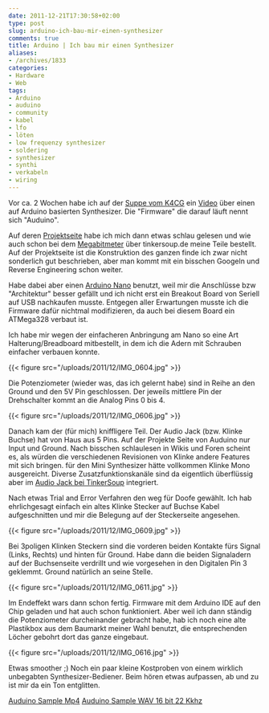 ```yaml
---
date: 2011-12-21T17:30:58+02:00
type: post
slug: arduino-ich-bau-mir-einen-synthesizer
comments: true
title: Arduino | Ich bau mir einen Synthesizer
aliases:
- /archives/1833
categories:
- Hardware
- Web
tags:
- Arduino
- auduino
- community
- kabel
- lfo
- löten
- low frequenzy synthesizer
- soldering
- synthesizer
- synthi
- verkabeln
- wiring
---
```


Vor ca. 2 Wochen habe ich auf der [Suppe vom K4CG](http://k4cg.soup.io) ein
[Video](http://vimeo.com/2266458) über einen auf Arduino basierten
Synthesizer. Die "Firmware" die darauf läuft nennt sich "Auduino".

Auf deren [Projektseite](http://code.google.com/p/tinkerit/wiki/Auduino)
habe ich mich dann etwas schlau gelesen und wie auch schon bei dem
[Megabitmeter](/archives/1751) über tinkersoup.de meine Teile bestellt. Auf
der Projektseite ist die Konstruktion des ganzen finde ich zwar nicht
sonderlich gut beschrieben, aber man kommt mit ein bisschen Googeln und
Reverse Engineering schon weiter.

Habe dabei aber einen [Arduino Nano](http://arduino.cc/en/Main/ArduinoBoardNano) benutzt, weil mir die
Anschlüsse bzw "Architektur" besser gefällt und ich nicht erst ein Breakout
Board von Seriell auf USB nachkaufen musste. Entgegen aller Erwartungen
musste ich die Firmware dafür nichtmal modifizieren, da auch bei diesem
Board ein ATMega328 verbaut ist.

Ich habe mir wegen der einfacheren Anbringung am Nano so eine Art
Halterung/Breadboard mitbestellt, in dem ich die Adern mit Schrauben
einfacher verbauen konnte.

{{< figure src="/uploads/2011/12/IMG_0604.jpg" >}}

Die Potenziometer (wieder was, das ich gelernt habe) sind in Reihe an den
Ground und den 5V Pin geschlossen. Der jeweils mittlere Pin der
Drehschalter kommt an die Analog Pins 0 bis 4.

{{< figure src="/uploads/2011/12/IMG_0606.jpg" >}}

Danach kam der (für mich) kniffligere Teil. Der Audio Jack (bzw. Klinke
Buchse) hat von Haus aus 5 Pins. Auf der Projekte Seite von Auduino nur
Input und Ground. Nach bisschen schlaulesen in Wikis und Foren scheint es,
als würden die verschiedenen Revisionen von Klinke andere Features mit sich
bringen. für den Mini Synthesizer hätte vollkommen Klinke Mono ausgereicht.
Diverse Zusatzfunktionskanäle sind da eigentlich überflüssig aber im
[Audio Jack bei TinkerSoup](http://www.tinkersoup.de/product_info.php?products_id=74&osCsid=3c2172e4114e78d30b2788b3cd0d6077)
integriert.

Nach etwas Trial and Error Verfahren den weg für Doofe gewählt. Ich hab
ehrlichgesagt einfach ein altes Klinke Stecker auf Buchse Kabel
aufgeschnitten und mir die Belegung auf der Steckerseite angesehen.

{{< figure src="/uploads/2011/12/IMG_0609.jpg" >}}

Bei 3poligen Klinken Steckern sind die vorderen beiden Kontakte fürs Signal
(Links, Rechts) und hinten für Ground. Habe dann die beiden Signaladern auf
der Buchsenseite verdrillt und wie vorgesehen in den Digitalen Pin 3
geklemmt. Ground natürlich an seine Stelle.

{{< figure src="/uploads/2011/12/IMG_0611.jpg" >}}

Im Endeffekt wars dann schon fertig. Firmware mit dem Arduino IDE auf den
Chip geladen und hat auch schon funktioniert.  Aber weil ich dann ständig
die Potenziometer durcheinander gebracht habe, hab ich noch eine alte
Plastikbox aus dem Baumarkt meiner Wahl benutzt, die entsprechenden Löcher
gebohrt dort das ganze eingebaut.

{{< figure src="/uploads/2011/12/IMG_0616.jpg" >}}

Etwas smoother ;) Noch ein paar kleine Kostproben von einem wirklich
unbegabten Synthesizer-Bediener. Beim hören etwas aufpassen, ab und zu ist
mir da ein Ton entglitten.

[Auduino Sample Mp4](/uploads/2011/12/record.mp4)
[Auduino Sample WAV 16 bit 22 Kkhz](/uploads/2011/12/record16bit-22kkhz.wav)
